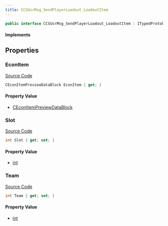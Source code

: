 ```yaml
---
title: CCSUsrMsg_SendPlayerLoadout_LoadoutItem
---
```


```csharp
public interface CCSUsrMsg_SendPlayerLoadout_LoadoutItem : ITypedProtobuf<CCSUsrMsg_SendPlayerLoadout_LoadoutItem>, INativeHandle
```

#### Implements

## Properties

### EconItem

[Source Code](https://github.com/swiftly-solution/swiftlys2/blob/main/managed/src/SwiftlyS2.Generated/Protobufs/Interfaces/CCSUsrMsg_SendPlayerLoadout_LoadoutItem.cs#L13)

```csharp
CEconItemPreviewDataBlock EconItem { get; }
```

#### Property Value

- [CEconItemPreviewDataBlock](/docs/api/shared/protobufdefinitions/ceconitempreviewdatablock)

### Slot

[Source Code](https://github.com/swiftly-solution/swiftlys2/blob/main/managed/src/SwiftlyS2.Generated/Protobufs/Interfaces/CCSUsrMsg_SendPlayerLoadout_LoadoutItem.cs#L19)

```csharp
int Slot { get; set; }
```

#### Property Value

- [int](https://learn.microsoft.com/dotnet/api/system.int32)

### Team

[Source Code](https://github.com/swiftly-solution/swiftlys2/blob/main/managed/src/SwiftlyS2.Generated/Protobufs/Interfaces/CCSUsrMsg_SendPlayerLoadout_LoadoutItem.cs#L16)

```csharp
int Team { get; set; }
```

#### Property Value

- [int](https://learn.microsoft.com/dotnet/api/system.int32)

